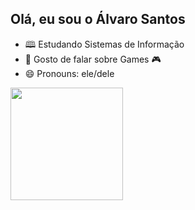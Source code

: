 ## Olá, eu sou o Álvaro Santos

- 🕮 Estudando Sistemas de Informação
- 💬 Gosto de falar sobre Games 🎮
- 😄 Pronouns: ele/dele

<div>
  <a href=https://github.com/alvarossantos">
  <img height="180em" src="https://github-readme-stats.vercel.app/api?username=alvarossantos&show_icons=true%themes=radical&include_all_commits=true&cont_private=true"/>
</div>
